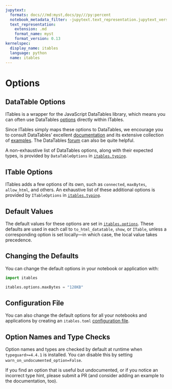 ```yaml
---
jupytext:
  formats: docs///md:myst,docs/py///py:percent
  notebook_metadata_filter: -jupytext.text_representation.jupytext_version
  text_representation:
    extension: .md
    format_name: myst
    format_version: 0.13
kernelspec:
  display_name: itables
  language: python
  name: itables
---
```


# Options

## DataTable Options

ITables is a wrapper for the JavaScript DataTables library, which means you can often use DataTables [options](https://datatables.net/options) directly within ITables.

Since ITables simply maps these options to DataTables, we encourage you to consult DataTables’ excellent [documentation](https://datatables.net/) and its extensive collection of [examples](https://datatables.net/examples/index). The DataTables [forum](https://datatables.net/forums/) can also be quite helpful.

A non-exhaustive list of DataTables options, along with their expected types, is provided by `DataTableOptions` in [`itables.typing`](https://github.com/mwouts/itables/blob/main/src/itables/typing.py).

## ITable Options

ITables adds a few options of its own, such as `connected`, `maxBytes`, `allow_html`, and others. An exhaustive list of these additional options is provided by `ITableOptions` in [`itables.typing`](https://github.com/mwouts/itables/blob/main/src/itables/typing.py).

## Default Values

The default values for these options are set in [`itables.options`](https://github.com/mwouts/itables/blob/main/src/itables/options.py). These defaults are used in each call to `to_html_datatable`, `show`, or `ITable`, unless a corresponding option is set locally—in which case, the local value takes precedence.

## Changing the Defaults

You can change the default options in your notebook or application with:

```python
import itables

itables.options.maxBytes = "128KB"
```

## Configuration File

You can also change the default options for all your notebooks and applications by creating an `itables.toml` [configuration file](../configuration.md).


## Option Names and Type Checks

Option names and types are checked by default at runtime when `typeguard>=4.4.1` is installed. You can disable this by setting `warn_on_undocumented_option=False`.

If you find an option that is useful but undocumented, or if you notice an incorrect type hint, please submit a PR (and consider adding an example to the documentation, too).
